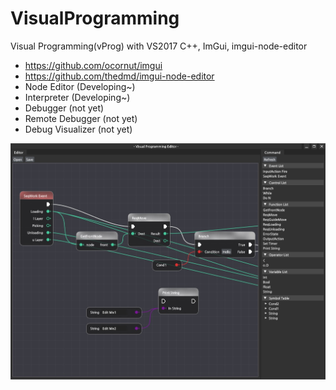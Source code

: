 # VisualProgramming
Visual Programming(vProg) with VS2017 C++, ImGui, imgui-node-editor
- https://github.com/ocornut/imgui
- https://github.com/thedmd/imgui-node-editor
- Node Editor (Developing~)
- Interpreter (Developing~)
- Debugger (not yet)
- Remote Debugger (not yet)
- Debug Visualizer (not yet)

![](https://github.com/jjuiddong/VisualProgramming/blob/master/Doc/screenshot3.jpg?raw=true)
